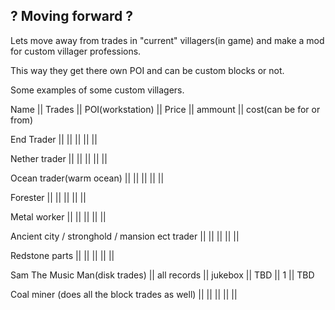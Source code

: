 ## ? Moving forward ?

Lets move away from trades in "current" villagers(in game) and make a mod for custom villager professions. 

This way they get there own POI and can be custom blocks or not. 

Some examples of some custom villagers.

Name || Trades ||  POI(workstation) || Price || ammount || cost(can be for or from)


End Trader  || || || || ||

Nether trader  || || || || ||

Ocean trader(warm ocean) || || || || ||

Forester || || || || ||

Metal worker || || || || ||

Ancient city / stronghold / mansion ect trader  || || || || ||

Redstone parts || || || || ||

Sam The Music Man(disk trades) || all records  || jukebox  || TBD || 1 || TBD 

Coal miner (does all the block trades as well)  || || || || ||
